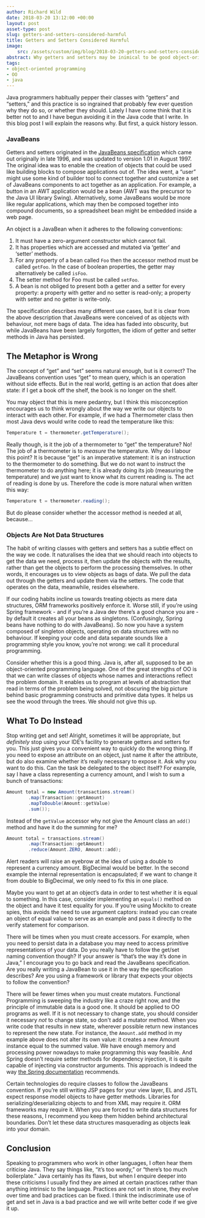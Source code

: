 ```yaml
---
author: Richard Wild
date: 2018-03-20 13:12:00 +00:00
layout: post
asset-type: post
slug: getters-and-setters-considered-harmful
title: Getters and Setters Considered Harmful
image:
    src: /assets/custom/img/blog/2018-03-20-getters-and-setters-considered-harmful.png
abstract: Why getters and setters may be inimical to be good object-oriented design.
tags:
- object-oriented programming
- OO
- java
---
```

Java programmers habitually pepper their classes with “getters” and “setters,” and this practice is so ingrained that probably few ever question why they do so, or whether they should. Lately I have come think that it is better not to and I have begun avoiding it in the Java code that I write. In this blog post I will explain the reasons why. But first, a quick history lesson.

### JavaBeans

Getters and setters originated in the [JavaBeans specification](http://download.oracle.com/otn-pub/jcp/7224-javabeans-1.01-fr-spec-oth-JSpec/beans.101.pdf?AuthParam=1521468655_f6fb953a104ee5ea145aaf4390a91638">) which came out originally in late 1996, and was updated to version 1.01 in August 1997. The original idea was to enable the creation of objects that could be used like building blocks to compose applications out of. The idea went, a “user” might use some kind of builder tool to connect together and customize a set of JavaBeans components to act together as an application. For example, a button in an AWT application would be a bean (AWT was the precursor to the Java UI library Swing). Alternatively, some JavaBeans would be more like regular applications, which may then be composed together into compound documents, so a spreadsheet bean might be embedded inside a web page.

An object is a JavaBean when it adheres to the following conventions:

1. It must have a zero-argument constructor which cannot fail.
2. It has properties which are accessed and mutated via ‘getter’ and ‘setter’ methods.
3. For any property of a bean called `Foo` then the accessor method must be called `getFoo`. In the case of boolean properties, the getter may alternatively be called `isFoo`.
4. The setter method for Foo must be called `setFoo`.
5. A bean is not obliged to present both a getter and a setter for every property: a property with getter and no setter is read-only; a property with setter and no getter is write-only.

The specification describes many different use cases, but it is clear from the above description that JavaBeans were conceived of as objects with behaviour, not mere bags of data. The idea has faded into obscurity, but while JavaBeans have been largely forgotten, the idiom of getter and setter methods in Java has persisted.

## The Metaphor is Wrong

The concept of “get” and “set” seems natural enough, but is it correct? The JavaBeans convention uses “get” to mean query, which is an operation without side effects. But in the real world, getting is an action that does alter state: if I get a book off the shelf, the book is no longer on the shelf.

You may object that this is mere pedantry, but I think this misconception encourages us to think wrongly about the way we write our objects to interact with each other. For example, if we had a Thermometer class then most Java devs would write code to read the temperature like this:

```java
Temperature t = thermometer.getTemperature();
```

Really though, is it the job of a thermometer to “get” the temperature? No! The job of a thermometer is to _measure_ the temperature. Why do I labour this point? It is because “get” is an imperative statement: it is an instruction to the thermometer to do something. But we do not want to instruct the thermometer to do anything here; it is already doing its job (measuring the temperature) and we just want to know what its current reading is. The act of reading is done by us. Therefore the code is more natural when written this way:

```java
Temperature t = thermometer.reading();
```

But do please consider whether the accessor method is needed at all, because...

### Objects Are Not Data Structures

The habit of writing classes with getters and setters has a subtle effect on the way we code. It naturalises the idea that we should reach into objects to get the data we need, process it, then update the objects with the results, rather than get the objects to perform the processing themselves. In other words, it encourages us to view objects as bags of data. We pull the data out through the getters and update them via the setters. The code that operates on the data, meanwhile, resides elsewhere.

If our coding habits incline us towards treating objects as mere data structures, ORM frameworks positively enforce it. Worse still, if you’re using Spring framework - and if you’re a Java dev there’s a good chance you are - by default it creates all your beans as singletons. (Confusingly, Spring beans have nothing to do with JavaBeans). So now you have a system composed of singleton objects, operating on data structures with no behaviour. If keeping your code and data separate sounds like a programming style you know, you’re not wrong: we call it procedural programming.

Consider whether this is a good thing. Java is, after all, supposed to be an object-oriented programming language. One of the great strengths of OO is that we can write classes of objects whose names and interactions reflect the problem domain. It enables us to program at levels of abstraction that read in terms of the problem being solved, not obscuring the big picture behind basic programming constructs and primitive data types. It helps us see the wood through the trees. We should not give this up.

## What To Do Instead

Stop writing get and set! Alright, sometimes it will be appropriate, but *definitely* stop using your IDE’s facility to generate getters and setters for you. This just gives you a convenient way to quickly do the wrong thing. If you need to expose an attribute on an object, just name it after the attribute, but do also examine whether it’s really necessary to expose it. Ask why you want to do this. Can the task be delegated to the object itself? For example, say I have a class representing a currency amount, and I wish to sum a bunch of transactions:

```java
Amount total = new Amount(transactions.stream()
        .map(Transaction::getAmount)
        .mapToDouble(Amount::getValue)
        .sum());
```

Instead of the `getValue` accessor why not give the Amount class an `add()` method and have it do the summing for me?

```java
Amount total = transactions.stream()
        .map(Transaction::getAmount)
        .reduce(Amount.ZERO, Amount::add);
```

Alert readers will raise an eyebrow at the idea of using a double to represent a currency amount. BigDecimal would be better. In the second example the internal representation is encapsulated; if we want to change it from double to BigDecimal, we only need to fix this in one place. 

Maybe you want to get at an object’s data in order to test whether it is equal to something. In this case, consider implementing an `equals()` method on the object and have it test equality for you. If you’re using Mockito to create spies, this avoids the need to use argument captors: instead you can create an object of equal value to serve as an example and pass it directly to the verify statement for comparison.

There will be times when you must create accessors. For example, when you need to persist data in a database you may need to access primitive representations of your data. Do you really have to follow the get/set naming convention though? If your answer is “that’s the way it’s done in Java,” I encourage you to go back and read the JavaBeans specification. Are you really writing a JavaBean to use it in the way the specification describes? Are you using a framework or library that expects your objects to follow the convention?

There will be fewer times when you must create mutators. Functional Programming is sweeping the industry like a craze right now, and the principle of immutable data is a good one. It should be applied to OO programs as well. If it is not necessary to change state, you should consider it necessary _not_ to change state, so don't add a mutator method. When you write code that results in new state, wherever possible return new instances to represent the new state. For instance, the `Amount.add` method in my example above does not alter its own value: it creates a new Amount instance equal to the summed value. We have enough memory and processing power nowadays to make programming this way feasible. And Spring doesn’t require setter methods for dependency injection, it is quite capable of injecting via constructor arguments. This approach is indeed the way [the Spring documentation](https://docs.spring.io/spring/docs/4.1.x/spring-framework-reference/html/beans.html#beans-constructor-injection) recommends.

Certain technologies do require classes to follow the JavaBeans convention. If you’re still writing JSP pages for your view layer, EL and JSTL expect response model objects to have getter methods. Libraries for serializing/deserializing objects to and from XML may require it. ORM frameworks may require it. When you are forced to write data structures for these reasons, I recommend you keep them hidden behind architectural boundaries. Don’t let these data structures masquerading as objects leak into your domain.

## Conclusion

Speaking to programmers who work in other languages, I often hear them criticise Java. They say things like, “it’s too wordy,” or “there’s too much boilerplate.” Java certainly has its flaws, but when I enquire deeper into these criticisms I usually find they are aimed at certain practices rather than anything intrinsic to the language. Practices are not set in stone, they evolve over time and bad practices can be fixed. I think the indiscriminate use of get and set in Java is a bad practice and we will write better code if we give it up.
